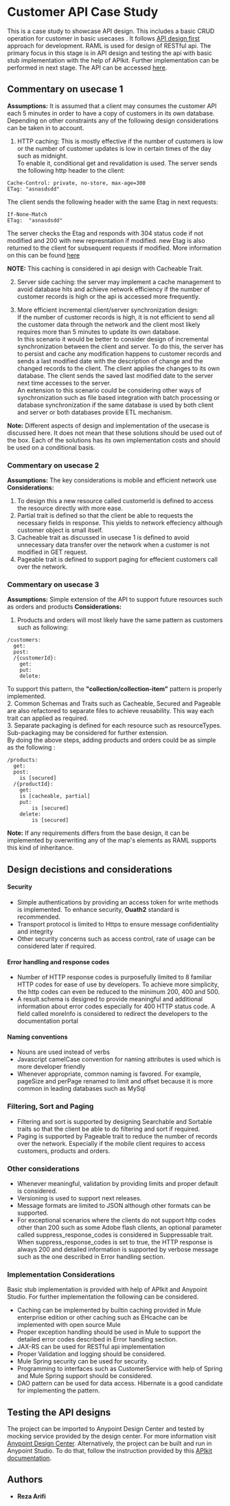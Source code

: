 # Customer API Case Study
This is a case study to showcase API design. This includes a basic CRUD operation for customer in basic usecases . It follows [API design first](https://dzone.com/articles/an-api-first-development-approach-1) approach for development. RAML is used for design of RESTful api. The primary focus in this stage is in API design and testing the api with basic stub implementation with the help of APIkit. Further implementation can be performed in next stage. The API can be accessed [here](/src/main/api).    

## Commentary on usecase 1
**Assumptions:** It is assumed that a client may consumes the customer API each 5 minutes in order to have a copy of customers in its own database.  Depending on other constraints any of the following design considerations can be taken in to account.

1. HTTP caching:
This is mostly effective if the number of customers is low or the number of customer updates is low  in certain times of the day such as midnight.   
To enable it, conditional get and revalidation is used. The server sends the following http header to the client:

```
Cache-Control: private, no-store, max-age=300 
ETag: "asnasdsdd"

```
The client sends the following header with the same Etag in next requests:

```
If-None-Match
ETag:  "asnasdsdd"
```
The server checks the Etag and responds with 304 status code if not modified and  200 with new represntation if modified.  new Etag is also returned to the client for subsequent requests if modified. 
More information on this can be found [here](https://dennis-xlc.gitbooks.io/restful-java-with-jax-rs-2-0-2rd-edition/en/part1/chapter11/caching.html)

**NOTE:** This caching is considered in api design with Cacheable Trait.

2. Server side caching:
the server may implement a cache management to avoid database hits and achieve network efficiency if the number of customer records is high or the api is accessed more frequently.

3. More efficient incremental client/server synchronization design:   
If the number of customer records is high, it is not efficient to send all the customer data through the network and the client most likely requires more than 5 minutes to update its own database.    
In this scenario it would be better to consider design of incremental synchronization between the client and server. To do this, the server has to persist and cache any modification happens to customer records and sends a last modified date with the description of change and the changed records to the client. The client applies the changes to its own database. The client sends the saved last modified date to the server next time accesses to the server.  
An extension to this scenario could be considering other ways of synchronization such as file based integration with batch processing or database synchronization if the same database is used by both client and server or both databases provide ETL mechanism.

**Note:** Different aspects of design and implementation of the usecase is discussed here. It does not mean that these solutions should be used out of the box. Each of the solutions has its own implementation costs and should be used on a conditional basis.

### Commentary on usecase 2
**Assumptions:** The key considerations is mobile and efficient network use  
**Considerations:**
1. To design this a new resource called customerId is defined to access the resource directly with more ease. 
2. Partial trait is defined so that the client be able to requests the necessary fields in response. This yields to network effeciency although customer object is small itself. 
3. Cacheable trait as discussed in usecase 1 is defined to avoid unnecessary data transfer over the network when a customer is not modified in GET request.
4. Pageable trait is defined to support paging for effecient customers call over the network.

### Commentary on usecase 3
**Assumptions:** Simple extension of the API to support future resources such as orders and products
**Considerations:**
1. Products and orders will most likely have the same pattern as customers such as following:
```
/customers:
  get:
  post:
  /{customerId}:
    get:
    put:
    delete:

```
To support this pattern, the  **"collection/collection-item"** pattern is properly implemented.    
2. Common Schemas and Traits such as Cacheable, Secured and Pageable are also refactored to separate files to achieve reusability. This way each trait can applied as required.  
3. Separate packaging is defined for each resource such as resourceTypes. Sub-packaging may be considered for further extension.      
By doing the above steps, adding products and orders could be as simple as the following : 
```
/products:
  get:
  post:
  	is [secured]
  /{productId}:
    get:
	is [cacheable, partial]
    put:
    	is [secured]
    delete:
    	is [secured]
```
**Note:** If any requirements differs from the base design, it can be implemented by overwriting any of the map's elements as RAML supports this kind of inheritance. 

## Design decistions and considerations
#### Security
* Simple authentications by providing an access token for write methods is implemented. To enhance security, **Ouath2** standard is recommended. 
* Transport protocol is limited to Https to ensure message confidentiality and integrity
* Other security concerns such as access control, rate of usage can be considered later if required.

#### Error handling and response codes
* Number of HTTP response codes is purposefully limited to 8 familiar HTTP codes for ease of use by developers. To achieve more simplicity, the http codes can even be reduced to the minimum 200, 400 and 500.
* A result.schema is designed to provide meaningful and additional information about error codes especially for 400 HTTP status code. A field called moreInfo is considered to redirect the developers to the documentation portal

#### Naming conventions
* Nouns are used instead of verbs
* Javascript camelCase convention for naming attributes is used which is more developer friendly 
* Whenever appropriate, common naming  is favored. For example, pageSize and perPage renamed to limit and offset because it is more common in leading databases such as MySql 

### Filtering, Sort and Paging
* Filtering and sort is supported by designing Searchable and Sortable traits so that the client be able to do filtering and sort if required.
* Paging is supported by Pageable trait to reduce the number of records over the network. Especially if the mobile client requires to access customers, products and orders. 

### Other considerations
* Whenever meaningful, validation by providing limits and proper default is considered.
* Versioning is used to support next releases.
* Message formats are limited to JSON although other formats can be supported. 
* For exceptional scenarios where the clients do not support http codes other than 200 such as some Adobe flash clients, an optional parameter called suppress_response_codes is considered in Suppressable trait. When suppress_response_codes is set to true, the HTTP response is always 200 and detailed information is supported by verbose message such as the one described in Error handling section.

### Implementation Considerations
Basic stub implementation is provided with help of APIkit and Anypoint Studio. For further implementation the following can be considered.
* Caching can be implemented by builtin caching provided in Mule enterprise edition or other caching such as EHcache can be implemented with open source Mule
* Proper exception handling should be used in Mule to support the detailed error codes described in Error handling section. 
* JAX-RS can be used for RESTful api implementation
* Proper Validation and logging should be considered.
* Mule Spring security can be used for security.  
* Programming to interfaces such as CustomerService with help of Spring and Mule Spring support should be considered.
* DAO pattern can be used for data access. Hibernate is a good candidate for implementing the pattern.

## Testing the API designs
The project can be imported to Anypoint Design Center and tested by mocking service provided by the design center. For more information visit [Anypoint Design Center](https://www.mulesoft.com/platform/anypoint-design-center). 
Alternatively, the project can be built and run in Anypoint Studio. To do that, follow the instruction provided by this [APIkit documentation](https://docs.mulesoft.com/apikit/).

## Authors

* **Reza Arifi** 

	
